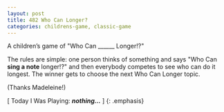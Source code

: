```yaml
---
layout: post
title: 482 Who Can Longer?
categories: childrens-game, classic-game
---
```

A children’s game of "Who Can ______ Longer!?"

The rules are simple: one person thinks of something and says "Who Can **sing a note** longer!?" and then everybody competes to see who can do it longest.  The winner gets to choose the next Who Can Longer topic.

(Thanks Madeleine!)

[ Today I Was Playing: ***nothing…*** ]
{: .emphasis}